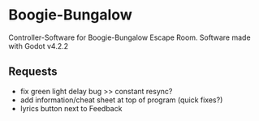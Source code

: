 # Boogie-Bungalow
Controller-Software for Boogie-Bungalow Escape Room. 
Software made with Godot v4.2.2


## Requests
- fix green light delay bug >> constant resync?
- add information/cheat sheet at top of program (quick fixes?)
- lyrics button next to Feedback

